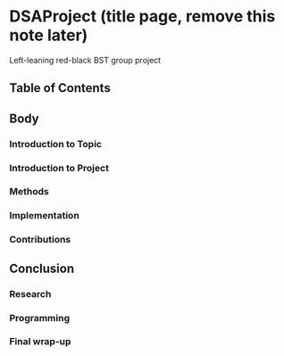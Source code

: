 # DSAProject (title page, remove this note later)
Left-leaning red-black BST group project

## Table of Contents



## Body



### Introduction to Topic



### Introduction to Project


### Methods



### Implementation



### Contributions


## Conclusion

### Research

### Programming


### Final wrap-up




